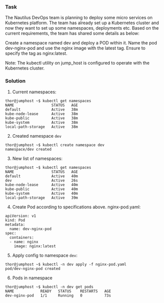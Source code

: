### Task
The Nautilus DevOps team is planning to deploy some micro services on Kubernetes platform. The team has already set up a Kubernetes cluster and now they want to set up some namespaces, deployments etc. Based on the current requirements, the team has shared some details as below:

Create a namespace named dev and deploy a POD within it. Name the pod dev-nginx-pod and use the nginx image with the latest tag. Ensure to specify the tag as nginx:latest.

Note: The kubectl utility on jump_host is configured to operate with the Kubernetes cluster.

### Solution
1. Current namespaces:
```
thor@jumphost ~$ kubectl get namespaces
NAME                 STATUS   AGE
default              Active   38m
kube-node-lease      Active   38m
kube-public          Active   38m
kube-system          Active   38m
local-path-storage   Active   38m
```
2. Created namespace ```dev```
```
thor@jumphost ~$ kubectl create namespace dev
namespace/dev created
```
3. New list of namespaces:
```
thor@jumphost ~$ kubectl get namespaces
NAME                 STATUS   AGE
default              Active   40m
dev                  Active   26s
kube-node-lease      Active   40m
kube-public          Active   40m
kube-system          Active   40m
local-path-storage   Active   39m
```
4. Create Pod according to specifications above. nginx-pod.yaml:
```
apiVersion: v1
kind: Pod
metadata:
  name: dev-nginx-pod
spec:
  containers:
  - name: nginx
    image: nginx:latest
```
5. Apply config to namespace ```dev```:
```
thor@jumphost ~$ kubectl -n dev apply -f nginx-pod.yaml 
pod/dev-nginx-pod created
```
6. Pods in namespace
```
thor@jumphost ~$ kubectl -n dev get pods
NAME            READY   STATUS    RESTARTS   AGE
dev-nginx-pod   1/1     Running   0          73s
```
